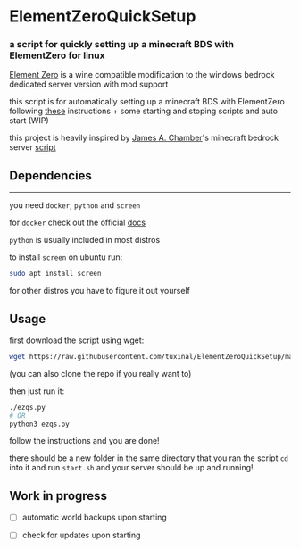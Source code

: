 # ElementZeroQuickSetup
### a script for quickly setting up a minecraft BDS with ElementZero for linux


[Element Zero](https://github.com/Element-0/ElementZero) is a wine compatible modification to the windows bedrock dedicated server version with mod support 

this script is for automatically  setting up a minecraft BDS with ElementZero following [these](https://github.com/Element-0/ElementZero/wiki/Installing-using-docker-image-for-wine) instructions + some starting and stoping scripts and auto start (WIP)

this project is heavily inspired by [James A. Chamber](https://github.com/TheRemote)'s minecraft bedrock server [script](https://github.com/TheRemote/MinecraftBedrockServer)

## Dependencies
---
you need `docker`, `python` and `screen`

for `docker` check out the official [docs](https://docs.docker.com/engine/install/)

`python` is usually included in most distros

to install `screen` on ubuntu run:
```bash
sudo apt install screen
```
for other distros you have to figure it out yourself
## Usage
first download the script using wget:
```bash
wget https://raw.githubusercontent.com/tuxinal/ElementZeroQuickSetup/master/ezqs.py 
```
(you can also clone the repo if you really want 
to)

then just run it:
```bash
./ezqs.py
# OR
python3 ezqs.py
```
follow the instructions and you are done! 

there should be a new folder in the same directory that you ran the script `cd` into it and run `start.sh` and your server should be up and running!

## Work in progress
- [ ] automatic world backups upon starting
 
- [ ] check for updates upon starting
